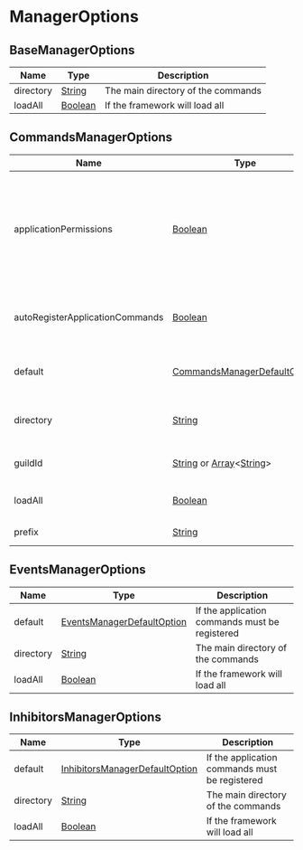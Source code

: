 # ManagerOptions

## BaseManagerOptions

| Name      | Type                                                                                          | Description                        |
| --------- | --------------------------------------------------------------------------------------------- | ---------------------------------- |
| directory | [String](https://developer.mozilla.org/docs/Web/JavaScript/Reference/Global_Objects/String)   | The main directory of the commands |
| loadAll   | [Boolean](https://developer.mozilla.org/docs/Web/JavaScript/Reference/Global_Objects/Boolean) | If the framework will load all     |

## CommandsManagerOptions

| Name                            | Type                                                                                                                                                                                                                                                                                     | Description                                                                             |
| ------------------------------- | ---------------------------------------------------------------------------------------------------------------------------------------------------------------------------------------------------------------------------------------------------------------------------------------- | --------------------------------------------------------------------------------------- |
| applicationPermissions          | [Boolean](https://developer.mozilla.org/docs/Web/JavaScript/Reference/Global_Objects/Boolean)                                                                                                                                                                                            | If the permissions for app commands must be required (only available if guildId is set) |
| autoRegisterApplicationCommands | [Boolean](https://developer.mozilla.org/docs/Web/JavaScript/Reference/Global_Objects/Boolean)                                                                                                                                                                                            | If the application commands must be registered                                          |
| default                         | [CommandsManagerDefaultOption](./ManagersDefaultOptions.md#commandsmanagerdefaultoptions)                                                                                                                                                                                                | The main directory of the commands                                                      |
| directory                       | [String](https://developer.mozilla.org/docs/Web/JavaScript/Reference/Global_Objects/String)                                                                                                                                                                                              | The main directory of the commands                                                      |
| guildId                         | [String](https://developer.mozilla.org/docs/Web/JavaScript/Reference/Global_Objects/String) or [Array](hthttps://developer.mozilla.org/docs/Web/JavaScript/Reference/Global_Objects/Array)\<[String](https://developer.mozilla.org/docs/Web/JavaScript/Reference/Global_Objects/String)> | The guild to register commands                                                          |
| loadAll                         | [Boolean](https://developer.mozilla.org/docs/Web/JavaScript/Reference/Global_Objects/Boolean)                                                                                                                                                                                            | If the framework will load all                                                          |
| prefix                          | [String](https://developer.mozilla.org/docs/Web/JavaScript/Reference/Global_Objects/String)                                                                                                                                                                                              | The prefix for the bot                                                                  |

## EventsManagerOptions

| Name      | Type                                                                                          | Description                                    |
| --------- | --------------------------------------------------------------------------------------------- | ---------------------------------------------- |
| default   | [EventsManagerDefaultOption](./ManagersDefaultOptions.md#eventsmanagerdefaultoptions)         | If the application commands must be registered |
| directory | [String](https://developer.mozilla.org/docs/Web/JavaScript/Reference/Global_Objects/String)   | The main directory of the commands             |
| loadAll   | [Boolean](https://developer.mozilla.org/docs/Web/JavaScript/Reference/Global_Objects/Boolean) | If the framework will load all                 |

## InhibitorsManagerOptions

| Name      | Type                                                                                          | Description                                    |
| --------- | --------------------------------------------------------------------------------------------- | ---------------------------------------------- |
| default   | [InhibitorsManagerDefaultOption](./ManagersDefaultOptions.md#inhibitorsmanagerdefaultoptions) | If the application commands must be registered |
| directory | [String](https://developer.mozilla.org/docs/Web/JavaScript/Reference/Global_Objects/String)   | The main directory of the commands             |
| loadAll   | [Boolean](https://developer.mozilla.org/docs/Web/JavaScript/Reference/Global_Objects/Boolean) | If the framework will load all                 |
